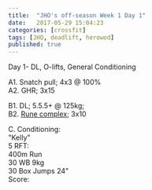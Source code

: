 ```yaml
---
title:  "JHO's off-season Week 1 Day 1"
date:   2017-05-29 15:04:23
categories: [crossfit]
tags: [JHO, deadlift, herowod]
published: true
---
```

Day 1- DL, O-lifts, General Conditioning

A1. Snatch pull; 4x3 @ 100%  
A2. GHR; 3x15

B1. DL; 5.5.5+ @ 125kg;  
B2. [Rune complex][link_rune]; 3x10

C. Conditioning:  
"Kelly"  
5 RFT:  
400m Run  
30 WB 9kg  
30 Box Jumps 24"  
Score:



[link_rune]: https://youtu.be/s80ZQ1nn0xl
[link_jsupport]: http://www.catalystathletics.com/exercise/198/Jerk-Support/
[link_jrecovery]: http://www.catalystathletics.com/exercise/197/Jerk-Recovery/
[butterfly1]: https://youtu.be/6ji4A5WCuBo
[butterfly2]: https://youtu.be/0Olzg273TPE
